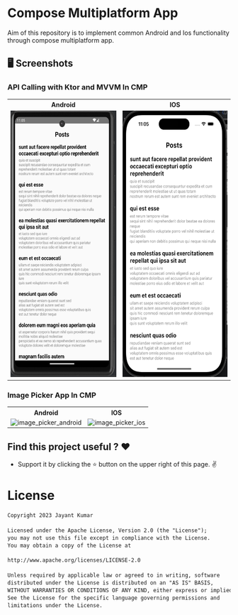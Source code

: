 # Compose Multiplatform App

<p>Aim of this repository is to implement common Android and Ios functionality through compose multiplatform app.</p>

## 🖥️ Screenshots

### API Calling with Ktor and MVVM In CMP

<table style="width:100%">
  <tr>
    <th>Android</th>
    <th>IOS</th>
  </tr>
  <tr>
    <td><img src="screenshots/api_android.png" height="600" alt="api_android"/></td>
    <td><img src="screenshots/api_ios.png" height="600" alt="api_ios"/></td>
  </tr>
</table>

### Image Picker App In CMP
<table style="width:100%">
  <tr>
    <th>Android</th>
    <th>IOS</th>
  </tr>
  <tr>
    <td><img src="screenshots/android_image_picker.gif" height="600" alt="image_picker_android"/></td>
    <td><img src="screenshots/images_picker_ios.gif" height="600" alt="image_picker_ios"/></td>
  </tr>
</table>


## Find this project useful ? ❤️

- Support it by clicking the ⭐️ button on the upper right of this page. ✌️

# License

```markdown
Copyright 2023 Jayant Kumar

Licensed under the Apache License, Version 2.0 (the "License");
you may not use this file except in compliance with the License.
You may obtain a copy of the License at

http://www.apache.org/licenses/LICENSE-2.0

Unless required by applicable law or agreed to in writing, software
distributed under the License is distributed on an "AS IS" BASIS,
WITHOUT WARRANTIES OR CONDITIONS OF ANY KIND, either express or implied.
See the License for the specific language governing permissions and
limitations under the License.
```